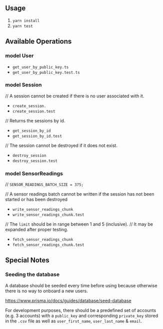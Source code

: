 ## Usage

1. `yarn install`
2. `yarn test`

## Available Operations

### model User

- `get_user_by_public_key.ts`
- `get_user_by_public_key.test.ts`


### model Session

// A session cannot be created if there is no user associated with it.

- `create_session.`
- `create_session.test`


// Returns the sessions by id.

- `get_session_by_id`
- `get_session_by_id.test`


// The session cannot be destroyed if it does not exist.

- `destroy_session`
- `destroy_session.test`



### model SensorReadings

// `SENSOR_READINGS_BATCH_SIZE = 375;`

// A sensor readings batch cannot be written if the session has not been started or has been destroyed

- `write_sensor_readings_chunk`
- `write_sensor_readings_chunk.test`


// The `limit` should be in range between 1 and 5 (inclusive).
// It may be expanded after proper testing.

- `fetch_sensor_readings_chunk`
- `fetch_sensor_readings_chunk.test`


## Special Notes

### Seeding the database

A database should be seeded every time before using because otherwise there is no way to onboard a new users.

https://www.prisma.io/docs/guides/database/seed-database

For development purposes, there should be a predefined set of accounts (e.g. 3 accounts) with a `public_key` and corresponding `private_key` stored in the `.csv` file as well as `user_first_name`, `user_last_name` & `email`.
